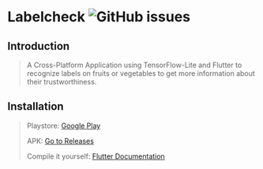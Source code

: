 # Labelcheck  ![GitHub issues](https://img.shields.io/github/issues/phibr0/labelcheck?style=flat-square)

## Introduction

> A Cross-Platform Application using TensorFlow-Lite and Flutter to recognize labels on fruits or vegetables to get more information about their trustworthiness.

## Installation

> Playstore: [Google Play]()
>
> APK: [Go to Releases](https://github.com/phibr0/labelcheck/releases)
>
> Compile it yourself: [Flutter Documentation](https://flutter.dev/docs/deployment/android#building-the-app-for-release)
